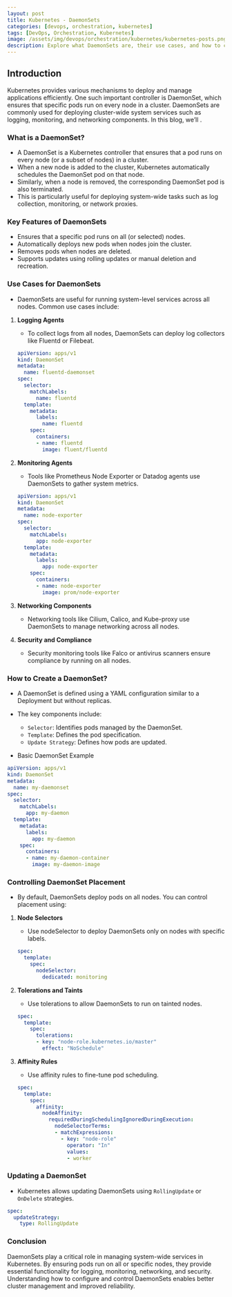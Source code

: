 ```yaml
---
layout: post
title: Kubernetes - DaemonSets
categories: [devops, orchestration, kubernetes]
tags: [DevOps, Orchestration, Kubernetes]
image: /assets/img/devops/orchestration/kubernetes/kubernetes-posts.png
description: Explore what DaemonSets are, their use cases, and how to configure them.
---
```


## Introduction

Kubernetes provides various mechanisms to deploy and manage applications efficiently. One such important controller is DaemonSet, which ensures that specific pods run on every node in a cluster. DaemonSets are commonly used for deploying cluster-wide system services such as logging, monitoring, and networking components. In this blog, we’ll .

### What is a DaemonSet?

- A DaemonSet is a Kubernetes controller that ensures that a pod runs on every node (or a subset of nodes) in a cluster.
- When a new node is added to the cluster, Kubernetes automatically schedules the DaemonSet pod on that node.
- Similarly, when a node is removed, the corresponding DaemonSet pod is also terminated.
- This is particularly useful for deploying system-wide tasks such as log collection, monitoring, or network proxies.

### Key Features of DaemonSets

- Ensures that a specific pod runs on all (or selected) nodes.
- Automatically deploys new pods when nodes join the cluster.
- Removes pods when nodes are deleted.
- Supports updates using rolling updates or manual deletion and recreation.

### Use Cases for DaemonSets

- DaemonSets are useful for running system-level services across all nodes. Common use cases include:

1. **Logging Agents**

    - To collect logs from all nodes, DaemonSets can deploy log collectors like Fluentd or Filebeat.

    ```yaml
    apiVersion: apps/v1
    kind: DaemonSet
    metadata:
      name: fluentd-daemonset
    spec:
      selector:
        matchLabels:
          name: fluentd
      template:
        metadata:
          labels:
            name: fluentd
        spec:
          containers:
          - name: fluentd
            image: fluent/fluentd
    ```

2. **Monitoring Agents**

    - Tools like Prometheus Node Exporter or Datadog agents use DaemonSets to gather system metrics.

    ```yaml
    apiVersion: apps/v1
    kind: DaemonSet
    metadata:
      name: node-exporter
    spec:
      selector:
        matchLabels:
          app: node-exporter
      template:
        metadata:
          labels:
            app: node-exporter
        spec:
          containers:
          - name: node-exporter
            image: prom/node-exporter
    ```

3. **Networking Components**

    - Networking tools like Cilium, Calico, and Kube-proxy use DaemonSets to manage networking across all nodes.

4. **Security and Compliance**

    - Security monitoring tools like Falco or antivirus scanners ensure compliance by running on all nodes.

### How to Create a DaemonSet?

- A DaemonSet is defined using a YAML configuration similar to a Deployment but without replicas. 
- The key components include:
  - `Selector`: Identifies pods managed by the DaemonSet.
  - `Template`: Defines the pod specification.
  - `Update Strategy`: Defines how pods are updated.

- Basic DaemonSet Example

```yaml
apiVersion: apps/v1
kind: DaemonSet
metadata:
  name: my-daemonset
spec:
  selector:
    matchLabels:
      app: my-daemon
  template:
    metadata:
      labels:
        app: my-daemon
    spec:
      containers:
      - name: my-daemon-container
        image: my-daemon-image
```

### Controlling DaemonSet Placement

- By default, DaemonSets deploy pods on all nodes. You can control placement using:

1. **Node Selectors**

    - Use nodeSelector to deploy DaemonSets only on nodes with specific labels.

    ```yaml
    spec:
      template:
        spec:
          nodeSelector:
            dedicated: monitoring
    ```

2. **Tolerations and Taints**

    - Use tolerations to allow DaemonSets to run on tainted nodes.

    ```yaml
    spec:
      template:
        spec:
          tolerations:
          - key: "node-role.kubernetes.io/master"
            effect: "NoSchedule"
    ```

3. **Affinity Rules**

    - Use affinity rules to fine-tune pod scheduling.

    ```yaml
    spec:
      template:
        spec:
          affinity:
            nodeAffinity:
              requiredDuringSchedulingIgnoredDuringExecution:
                nodeSelectorTerms:
                - matchExpressions:
                  - key: "node-role"
                    operator: "In"
                    values:
                    - worker
    ```

### Updating a DaemonSet

- Kubernetes allows updating DaemonSets using `RollingUpdate` or `OnDelete` strategies.

```yaml
spec:
  updateStrategy:
    type: RollingUpdate
```

### Conclusion

DaemonSets play a critical role in managing system-wide services in Kubernetes. By ensuring pods run on all or specific nodes, they provide essential functionality for logging, monitoring, networking, and security. Understanding how to configure and control DaemonSets enables better cluster management and improved reliability.
